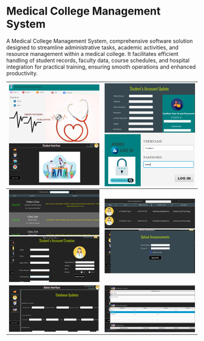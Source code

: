 # Medical College Management System
A Medical College Management System, comprehensive software solution designed to streamline administrative tasks, academic activities, and resource management within a medical college. It facilitates efficient handling of student records, faculty data, course schedules, and hospital integration for practical training, ensuring smooth operations and enhanced productivity.



| ![Image 1](medimg/img1.png)  ![Image 2](medimg/img3.png) | ![Image7](medimg/img7.png) ![Image3](medimg/img2.png) |  
|----------------------------------------------------------|-------------------------------------------------------|
| ![Image 1](medimg/img4.png)  ![Image 2](medimg/img9.png) | ![Image7](medimg/img5.png) ![Image3](medimg/img8.png) |  
| ![Image 1](medimg/img10.png)  | ![Image3](medimg/img6.png) |  


